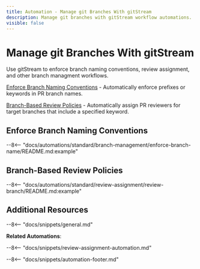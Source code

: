 ```yaml
---
title: Automation - Manage git Branches With gitStream
description: Manage git branches with gitStream workflow automations.
visible: false
---
```


# Manage git Branches With gitStream

Use gitStream to enforce branch naming conventions, review assignment, and other branch managment workflows.

[Enforce Branch Naming Conventions](#enforce-branch-name) - Automatically enforce prefixes or keywords in PR branch names.

[Branch-Based Review Policies](#review-branch) - Automatically assign PR reviewers for target branches that include a specified keyword.


<a name="enforce-branch-name"></a>
## Enforce Branch Naming Conventions

--8<-- "docs/automations/standard/branch-management/enforce-branch-name/README.md:example"

<a name="review-branch"></a>
## Branch-Based Review Policies

--8<-- "docs/automations/standard/review-assignment/review-branch/README.md:example"

## Additional Resources

--8<-- "docs/snippets/general.md"

**Related Automations**:

--8<-- "docs/snippets/review-assignment-automation.md"

--8<-- "docs/snippets/automation-footer.md"
